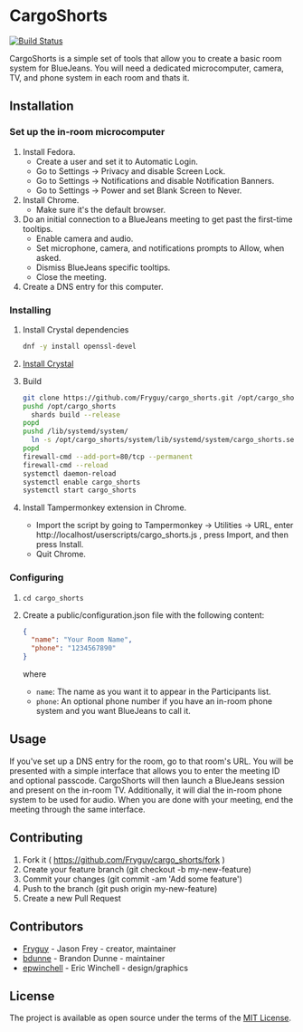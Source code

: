 # CargoShorts

[![Build Status](https://travis-ci.org/Fryguy/cargo_shorts.svg?branch=master)](https://travis-ci.org/Fryguy/cargo_shorts)

CargoShorts is a simple set of tools that allow you to create a basic room
system for BlueJeans.  You will need a dedicated microcomputer, camera, TV, and
phone system in each room and thats it.

## Installation

### Set up the in-room microcomputer

1. Install Fedora.
   - Create a user and set it to Automatic Login.
   - Go to Settings -> Privacy and disable Screen Lock.
   - Go to Settings -> Notifications and disable Notification Banners.
   - Go to Settings -> Power and set Blank Screen to Never.
2. Install Chrome.
   - Make sure it's the default browser.
3. Do an initial connection to a BlueJeans meeting to get past the first-time tooltips.
   - Enable camera and audio.
   - Set microphone, camera, and notifications prompts to Allow, when asked.
   - Dismiss BlueJeans specific tooltips.
   - Close the meeting.
4. Create a DNS entry for this computer.

### Installing

1. Install Crystal dependencies

   ```bash
   dnf -y install openssl-devel
   ```

2. [Install Crystal](https://crystal-lang.org/docs/installation/on_redhat_and_centos.html)
3. Build

   ```bash
   git clone https://github.com/Fryguy/cargo_shorts.git /opt/cargo_shorts
   pushd /opt/cargo_shorts
     shards build --release
   popd
   pushd /lib/systemd/system/
     ln -s /opt/cargo_shorts/system/lib/systemd/system/cargo_shorts.service
   popd
   firewall-cmd --add-port=80/tcp --permanent
   firewall-cmd --reload
   systemctl daemon-reload
   systemctl enable cargo_shorts
   systemctl start cargo_shorts
   ```

3. Install Tampermonkey extension in Chrome.
   - Import the script by going to Tampermonkey -> Utilities -> URL, enter
     http://localhost/userscripts/cargo_shorts.js , press Import, and then press
     Install.
   - Quit Chrome.

### Configuring

1. `cd cargo_shorts`
2. Create a public/configuration.json file with the following content:

   ```json
   {
     "name": "Your Room Name",
     "phone": "1234567890"
   }
   ```

   where

   - `name`: The name as you want it to appear in the Participants list.
   - `phone`: An optional phone number if you have an in-room phone system and
     you want BlueJeans to call it.

## Usage

If you've set up a DNS entry for the room, go to that room's URL.  You will be
presented with a simple interface that allows you to enter the meeting ID and
optional passcode.  CargoShorts will then launch a BlueJeans session and present
on the in-room TV.  Additionally, it will dial the in-room phone system to be
used for audio.  When you are done with your meeting, end the meeting through
the same interface.

## Contributing

1. Fork it ( https://github.com/Fryguy/cargo_shorts/fork )
2. Create your feature branch (git checkout -b my-new-feature)
3. Commit your changes (git commit -am 'Add some feature')
4. Push to the branch (git push origin my-new-feature)
5. Create a new Pull Request

## Contributors

- [Fryguy](https://github.com/Fryguy) - Jason Frey - creator, maintainer
- [bdunne](https://github.com/bdunne) - Brandon Dunne - maintainer
- [epwinchell](https://github.com/epwinchell) - Eric Winchell - design/graphics

## License

The project is available as open source under the terms of the [MIT License](http://opensource.org/licenses/MIT).
